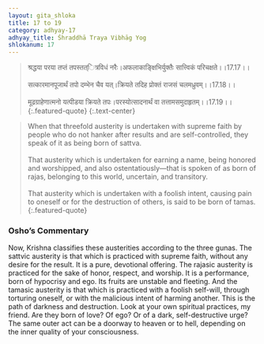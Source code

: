 ```yaml
---
layout: gita_shloka
title: 17 to 19
category: adhyay-17
adhyay_title: Śhraddhā Traya Vibhāg Yog
shlokanum: 17
---
```


> श्रद्धया परया तप्तं तपस्तत्ित्रविधं नरैः।अफलाकाङ्क्षिभिर्युक्तैः सात्त्विकं परिचक्षते।।17.17।।<br><br>सत्कारमानपूजार्थं तपो दम्भेन चैव यत्।क्रियते तदिह प्रोक्तं राजसं चलमध्रुवम्।।17.18।।<br><br>मूढग्राहेणात्मनो यत्पीडया क्रियते तपः।परस्योत्सादनार्थं वा तत्तामसमुदाहृतम्।।17.19।।
{:.featured-quote} 
{:.text-center}

> When that threefold austerity is undertaken with supreme faith by people who do not hanker after results and are self-controlled, they speak of it as being born of sattva.<br><br>That austerity which is undertaken for earning a name, being honored and worshipped, and also ostentatiously—that is spoken of as born of rajas, belonging to this world, uncertain, and transitory.<br><br>That austerity which is undertaken with a foolish intent, causing pain to oneself or for the destruction of others, is said to be born of tamas.
{:.featured-quote}

### Osho’s Commentary
Now, Krishna classifies these austerities according to the three gunas.
The sattvic austerity is that which is practiced with supreme faith, without any desire for the result. It is a pure, devotional offering.
The rajasic austerity is practiced for the sake of honor, respect, and worship. It is a performance, born of hypocrisy and ego. Its fruits are unstable and fleeting.
And the tamasic austerity is that which is practiced with a foolish self-will, through torturing oneself, or with the malicious intent of harming another. This is the path of darkness and destruction.
Look at your own spiritual practices, my friend. Are they born of love? Of ego? Or of a dark, self-destructive urge? The same outer act can be a doorway to heaven or to hell, depending on the inner quality of your consciousness.
